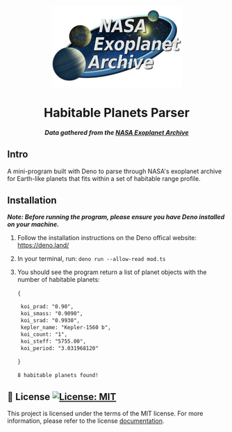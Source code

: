 <div align="center">
    <img alt="NEA Logo" src="./images/nea_logo.png" />
</div>

<h1 align="center">
    Habitable Planets Parser
</h1>

<h5 align="center">
    Data gathered from the <a href="https://exoplanetarchive.ipac.caltech.edu/docs/data.html">NASA Exoplanet Archive</a> 
</h5>

## Intro

A mini-program built with Deno to parse through NASA's exoplanet archive for Earth-like planets that fits within a set of habitable range profile.

## Installation

_**Note: Before running the program, please ensure you have Deno installed on your machine.**_

1. Follow the installation instructions on the Deno offical website: https://deno.land/
2. In your terminal, run: `deno run --allow-read mod.ts`
3. You should see the program return a list of planet objects with the number of habitable planets:

   `{`

        koi_prad: "0.90",
        koi_smass: "0.9090",
        koi_srad: "0.9930",
        kepler_name: "Kepler-1560 b",
        koi_count: "1",
        koi_steff: "5755.00",
        koi_period: "3.031968120"

   `}`

   `8 habitable planets found!`

## :memo: License [![License: MIT](https://img.shields.io/badge/License-MIT-yellow.svg)](https://opensource.org/licenses/MIT)

This project is licensed under the terms of the MIT license. For more information, please refer to the license [documentation](LICENSE.md).
